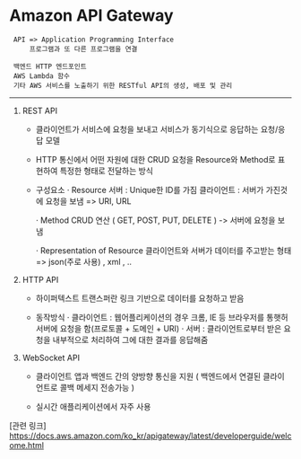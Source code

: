 # Amazon API Gateway

     API => Application Programming Interface
         프로그램과 또 다른 프로그램을 연결

     백엔드 HTTP 엔드포인트
     AWS Lambda 함수
     기타 AWS 서비스를 노출하기 위한 RESTful API의 생성, 배포 및 관리
- - - 
1. REST API
	- 클라이언트가 서비스에 요청을 보내고 서비스가 동기식으로 응답하는 요청/응답 모델
	- HTTP 통신에서 어떤 자원에 대한 CRUD 요청을
			Resource와 Method로 표현하여 특정한 형태로 전달하는 방식
	
	- 구성요소
		· Resource
			서버 : Unique한 ID를 가짐
			클라이언트 : 서버가 가진것에 요청을 보냄
			=> URI, URL
			
		· Method
			CRUD 연산 ( GET, POST, PUT, DELETE )
				-> 서버에 요청을 보냄
			
		· Representation of Resource
			클라이언트와 서버가 데이터를 주고받는 형태 
			=> json(주로 사용) , xml , ..
			
2. HTTP API
	- 하이퍼텍스트 트랜스퍼란 링크 기반으로 데이터를 요청하고 받음
	
	- 동작방식
		· 클라이언트	: 웹어플리케이션의 경우 크롬, IE 등 브라우저를 통햇허 서버에 요청을 함(프로토콜 + 도메인 + URI)
		· 서버		: 클라이언트로부터 받은 요청을 내부적으로 처리하여 그에 대한 결과를 응답해줌

3. WebSocket API
	- 클라이언트 앱과 백엔드 간의 양방향 통신을 지원
		( 백엔드에서 연결된 클라이언트로 콜백 메세지 전송가능 )
	
	- 실시간 애플리케이션에서 자주 사용


[관련 링크] https://docs.aws.amazon.com/ko_kr/apigateway/latest/developerguide/welcome.html
